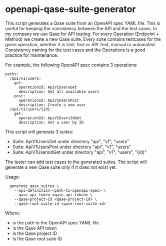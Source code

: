 # openapi-qase-suite-generator

This script generates a Qase suite from an OpenAPI spec YAML file.
This is useful for keeping the consistency between the API and the test cases. In my company we use Qase for API testing.
For every Operation (Endpoint + Method) we create a new Qase suite. Every suite contains testcases for the given operation,
whether it is Unit Test or API Test, manual or automated.
Consistency naming for the test cases and the Operations is a good practice for maintenance.

For example, the following OpenAPI spec contains 3 operations:
```
paths:
  /api/v1/users:
    get:
      operationId: ApiV1UsersGet
      description: Get all available users
    post:
      operationId: ApiV1UsersPost
      description: Create a new user
  /api/v1/users/{id}:
    get:
      operationId: ApiV1UsersIdGet
      description: Get a user by ID
```

This script will generate 3 suites:
- Suite: ApiV1UsersGet under directory "api", "v1", "users"
- Suite: ApiV1UsersPost under directory "api", "v1", "users"
- Suite: ApiV1UsersIdGet under directory "api", "v1", "users", "{id}"

The tester can add test cases to the generated suites.
The script will generate a new Qase suite only if it does not exist yet.

Usage:
```
  generate_qase_suites \
    --api-definition <path-to-openapi-spec> \
    --qase-api-token <qase-api-token> \
    --qase-project-id <qase-project-id> \
    --qase-root-suite-id <qase-root-suite-id>
```
Where:
- <path-to-openapi-spec> is the path to the OpenAPI spec YAML file
- <qase-api-token> is the Qase API token
- <qase-project-id> is the Qase project ID
- <qase-root-suite-id> is the Qase root suite ID
